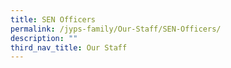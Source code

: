 ```yaml
---
title: SEN Officers
permalink: /jyps-family/Our-Staff/SEN-Officers/
description: ""
third_nav_title: Our Staff
---
```

